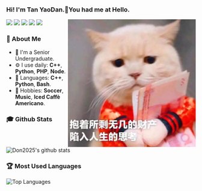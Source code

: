 ### Hi! I'm Tan YaoDan.👋You had me at Hello.

<a href="https://tanyaodan.com/aboutme" target="_blank"><img align="right" src="cat.jpg" height="340" width="340"/></a>
[![](https://img.shields.io/badge/-Blog-2196f3?style=flat-square&logo=blogger&logoColor=white&link=https://tanyaodan.com)](https://tanyaodan.com)
[![](https://img.shields.io/badge/-Github-333?style=flat-square&logo=github&logoColor=white&link=https://github.com/Don2025)](https://github.com/Don2025)
[![](https://img.shields.io/badge/-Mail-c14438?style=flat-square&logo=Gmail&logoColor=white&link=mailto:tanyaodan@qq.com)](mailto:tanyaodan@qq.com)
[![](https://img.shields.io/badge/-Steam-00587a?style=flat-square&logo=Steam&logoColor=white&link=https://steamcommunity.com/id/17773572025)](https://steamcommunity.com/id/17773572025)
[![](https://img.shields.io/badge/-CSDN-ff0000?style=flat-square&logo=blogger&logoColor=white&link=https://tanyaodan.blog.csdn.net)](https://tanyaodan.blog.csdn.net)

### 🧐  About Me
- 👨  I'm a Senior Undergraduate.
- ⚙️  I use daily: **C++**, **Python**, **PHP**, **Node**.
- 💬  Languages: **C++**, **Python**, **Bash**.
- 💜  Hobbies: **Soccer**, **Music**, **Iced Caffè Americano**.

### 🎓 Github Stats
![Don2025's github stats](https://github-readme-stats.vercel.app/api/?username=Don2025&show_icons=true&hide_title=true&theme=radical)

### 🏆 Most Used Languages
![Top Languages](https://github-readme-stats.vercel.app/api/top-langs/?username=Don2025&langs_count=5)
